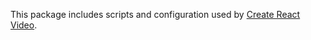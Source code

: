 This package includes scripts and configuration used by [Create React Video](https://github.com/robo54/create-react-video).
